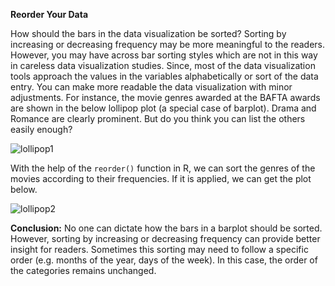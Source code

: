 **Reorder Your Data**

How should the bars in the data visualization be sorted? Sorting by increasing or decreasing frequency may be more meaningful to the readers. However, you may have across bar sorting styles which are not in this way in careless data visualization studies. Since, most of the data visualization tools approach the values in the variables alphabetically or sort of the data entry. You can make more readable the data visualization with minor adjustments.
For instance, the movie genres awarded at the BAFTA awards are shown in the below lollipop plot (a special case of barplot). Drama and Romance are clearly prominent. But do you think you can list the others easily enough?

![lollipop1](https://github.com/user-attachments/assets/039411f1-154c-4358-90b9-e1c79479c138)

With the help of the `reorder()` function in R, we can sort the genres of the movies according to their frequencies. If it is applied, we can get the plot below.

![lollipop2](https://github.com/user-attachments/assets/9d25e8a5-d86c-4259-9548-ecddc8b9fe34)

**Conclusion:** No one can dictate how the bars in a barplot should be sorted. However, sorting by increasing or decreasing frequency can provide better insight for readers. Sometimes this sorting may need to follow a specific order (e.g. months of the year, days of the week). In this case, the order of the categories remains unchanged. 
